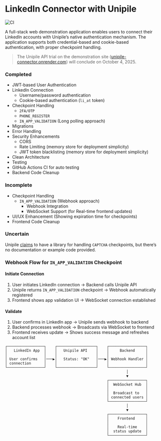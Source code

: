 # LinkedIn Connector with Unipile

![CI](https://github.com/eannchen/unipile-connector/workflows/CI/badge.svg)

A full-stack web demonstration application enables users to connect their LinkedIn accounts with Unipile’s native authentication mechanism. The application supports both credential-based and cookie-based authentication, with proper checkpoint handling.

> The Unipile API trial on the demonstration site ([unipile-connector.onrender.com](https://unipile-connector.onrender.com)) will conclude on October 4, 2025.

### Completed

- JWT-based User Authentication
- LinkedIn Connection
  - Username/password authentication
  - Cookie-based authentication (`li_at` token)
- Checkpoint Handling
  - `2FA/OTP`
  - `PHONE_REGISTER`
  - `IN_APP_VALIDATION` (Long polling approach)
- Migrations
- Error Handling
- Security Enhancements
  - CORS
  - Rate Limiting (memory store for deployment simplicity)
  - JWT token blacklisting (memory store for deployment simplicity)
- Clean Architecture
- Testing
- GitHub Actions CI for auto testing
- Backend Code Cleanup

### Incomplete

- Checkpoint Handling
  - `IN_APP_VALIDATION` (Webhook approach)
    - Webhook Integration
    - WebSocket Support (for Real-time frontend updates)
- UI/UX Enhancement (Showing expiration time for checkpoints)
- Frontend Code Cleanup

### Uncertain

Unipile [claims](https://developer.unipile.com/docs/linkedin#handle-captcha) to have a library for handling `CAPTCHA` checkpoints, but there’s no documentation or example code provided.


### Webhook Flow for `IN_APP_VALIDATION` Checkpoint

#### Initiate Connection
1. User initiates LinkedIn connection → Backend calls Unipile API
2. Unipile returns `IN_APP_VALIDATION` checkpoint → Webhook automatically registered
3. Frontend shows app validation UI → WebSocket connection established

#### Validate
1. User confirms in LinkedIn app → Unipile sends webhook to backend
2. Backend processes webhook → Broadcasts via WebSocket to frontend
3. Frontend receives update → Shows success message and refreshes account list

```
┌─────────────────┐    ┌──────────────────┐    ┌─────────────────┐
│   LinkedIn App  │    │   Unipile API    │    │     Backend     │
│                 │    │                  │    │                 │
│ User confirms   │───▶│   Status: "OK"   │───▶│ Webhook Handler │
│ connection      │    │                  │    │                 │
└─────────────────┘    └──────────────────┘    └─────────────────┘
                                                        │
                                                        ▼
                                               ┌─────────────────┐
                                               │  WebSocket Hub  │
                                               │                 │
                                               │  Broadcast to   │
                                               │ connected users │
                                               └─────────────────┘
                                                        │
                                                        ▼
                                               ┌─────────────────┐
                                               │    Frontend     │
                                               │                 │
                                               │    Real-time    │
                                               │  status update  │
                                               └─────────────────┘
```
